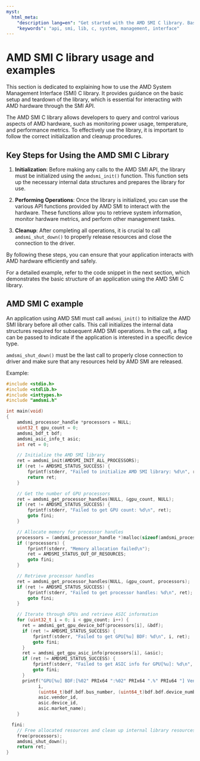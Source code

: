 ```yaml
---
myst:
  html_meta:
    "description lang=en": "Get started with the AMD SMI C library. Basic usage and examples."
    "keywords": "api, smi, lib, c, system, management, interface"
---
```


# AMD SMI C library usage and examples
This section is dedicated to explaining how to use the AMD System Management Interface (SMI) C library. It provides guidance on the basic setup and teardown of the library, which is essential for interacting with AMD hardware through the SMI API.

The AMD SMI C library allows developers to query and control various aspects of AMD hardware, such as monitoring power usage, temperature, and performance metrics. To effectively use the library, it is important to follow the correct initialization and cleanup procedures.

## Key Steps for Using the AMD SMI C Library

1. **Initialization**:
  Before making any calls to the AMD SMI API, the library must be initialized using the `amdsmi_init()` function. This function sets up the necessary internal data structures and prepares the library for use.

2. **Performing Operations**:
  Once the library is initialized, you can use the various API functions provided by AMD SMI to interact with the hardware. These functions allow you to retrieve system information, monitor hardware metrics, and perform other management tasks.

3. **Cleanup**:
  After completing all operations, it is crucial to call `amdsmi_shut_down()` to properly release resources and close the connection to the driver.

By following these steps, you can ensure that your application interacts with AMD hardware efficiently and safely.

For a detailed example, refer to the code snippet in the next section, which demonstrates the basic structure of an application using the AMD SMI C library.

## AMD SMI C example

An application using AMD SMI must call `amdsmi_init()` to initialize the AMD SMI
library before all other calls. This call initializes the internal data
structures required for subsequent AMD SMI operations. In the call, a flag can
be passed to indicate if the application is interested in a specific device
type.

`amdsmi_shut_down()` must be the last call to properly close connection to
driver and make sure that any resources held by AMD SMI are released.

Example:
```c
#include <stdio.h>
#include <stdlib.h>
#include <inttypes.h>
#include "amdsmi.h"

int main(void)
{
    amdsmi_processor_handle *processors = NULL;
    uint32_t gpu_count = 0;
    amdsmi_bdf_t bdf;
    amdsmi_asic_info_t asic;
    int ret = 0;

    // Initialize the AMD SMI library
    ret = amdsmi_init(AMDSMI_INIT_ALL_PROCESSORS);
    if (ret != AMDSMI_STATUS_SUCCESS) {
        fprintf(stderr, "Failed to initialize AMD SMI library: %d\n", ret);
        return ret;
    }

    // Get the number of GPU processors
    ret = amdsmi_get_processor_handles(NULL, &gpu_count, NULL);
    if (ret != AMDSMI_STATUS_SUCCESS) {
        fprintf(stderr, "Failed to get GPU count: %d\n", ret);
        goto fini;
    }

    // Allocate memory for processor handles
    processors = (amdsmi_processor_handle *)malloc(sizeof(amdsmi_processor_handle) * gpu_count);
    if (!processors) {
        fprintf(stderr, "Memory allocation failed\n");
        ret = AMDSMI_STATUS_OUT_OF_RESOURCES;
        goto fini;
    }

    // Retrieve processor handles
    ret = amdsmi_get_processor_handles(NULL, &gpu_count, processors);
    if (ret != AMDSMI_STATUS_SUCCESS) {
        fprintf(stderr, "Failed to get processor handles: %d\n", ret);
        goto fini;
    }

    // Iterate through GPUs and retrieve ASIC information
    for (uint32_t i = 0; i < gpu_count; i++) {
      ret = amdsmi_get_gpu_device_bdf(processors[i], &bdf);
      if (ret != AMDSMI_STATUS_SUCCESS) {
          fprintf(stderr, "Failed to get GPU[%u] BDF: %d\n", i, ret);
          goto fini;
      }
      ret = amdsmi_get_gpu_asic_info(processors[i], &asic);
      if (ret != AMDSMI_STATUS_SUCCESS) {
          fprintf(stderr, "Failed to get ASIC info for GPU[%u]: %d\n", ret, i);
          goto fini;
      }
      printf("GPU[%u] BDF:[%02" PRIx64 ":%02" PRIx64 ".%" PRIu64 "] Vendor ID: 0x%04x Device ID: 0x%04" PRIx64 " Market name: %s\n",
            i,
            (uint64_t)bdf.bdf.bus_number, (uint64_t)bdf.bdf.device_number, (uint64_t)bdf.bdf.function_number,
            asic.vendor_id,
            asic.device_id,
            asic.market_name);
    }

  fini:
    // Free allocated resources and clean up internal library resources
    free(processors);
    amdsmi_shut_down();
    return ret;
}
```

